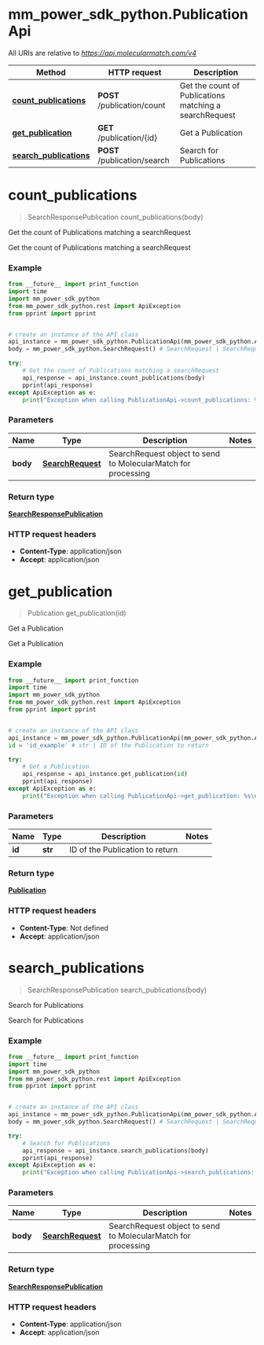 # mm_power_sdk_python.PublicationApi

All URIs are relative to *https://api.molecularmatch.com/v4*

Method | HTTP request | Description
------------- | ------------- | -------------
[**count_publications**](PublicationApi.md#count_publications) | **POST** /publication/count | Get the count of Publications matching a searchRequest
[**get_publication**](PublicationApi.md#get_publication) | **GET** /publication/{id} | Get a Publication
[**search_publications**](PublicationApi.md#search_publications) | **POST** /publication/search | Search for Publications

# **count_publications**
> SearchResponsePublication count_publications(body)

Get the count of Publications matching a searchRequest

Get the count of Publications matching a searchRequest

### Example
```python
from __future__ import print_function
import time
import mm_power_sdk_python
from mm_power_sdk_python.rest import ApiException
from pprint import pprint


# create an instance of the API class
api_instance = mm_power_sdk_python.PublicationApi(mm_power_sdk_python.ApiClient(configuration))
body = mm_power_sdk_python.SearchRequest() # SearchRequest | SearchRequest object to send to MolecularMatch for processing

try:
    # Get the count of Publications matching a searchRequest
    api_response = api_instance.count_publications(body)
    pprint(api_response)
except ApiException as e:
    print("Exception when calling PublicationApi->count_publications: %s\n" % e)
```

### Parameters

Name | Type | Description  | Notes
------------- | ------------- | ------------- | -------------
 **body** | [**SearchRequest**](SearchRequest.md)| SearchRequest object to send to MolecularMatch for processing | 

### Return type

[**SearchResponsePublication**](SearchResponsePublication.md)





### HTTP request headers

 - **Content-Type**: application/json
 - **Accept**: application/json

 

# **get_publication**
> Publication get_publication(id)

Get a Publication

Get a Publication

### Example
```python
from __future__ import print_function
import time
import mm_power_sdk_python
from mm_power_sdk_python.rest import ApiException
from pprint import pprint


# create an instance of the API class
api_instance = mm_power_sdk_python.PublicationApi(mm_power_sdk_python.ApiClient(configuration))
id = 'id_example' # str | ID of the Publication to return

try:
    # Get a Publication
    api_response = api_instance.get_publication(id)
    pprint(api_response)
except ApiException as e:
    print("Exception when calling PublicationApi->get_publication: %s\n" % e)
```

### Parameters

Name | Type | Description  | Notes
------------- | ------------- | ------------- | -------------
 **id** | **str**| ID of the Publication to return | 

### Return type

[**Publication**](Publication.md)





### HTTP request headers

 - **Content-Type**: Not defined
 - **Accept**: application/json

 

# **search_publications**
> SearchResponsePublication search_publications(body)

Search for Publications

Search for Publications

### Example
```python
from __future__ import print_function
import time
import mm_power_sdk_python
from mm_power_sdk_python.rest import ApiException
from pprint import pprint


# create an instance of the API class
api_instance = mm_power_sdk_python.PublicationApi(mm_power_sdk_python.ApiClient(configuration))
body = mm_power_sdk_python.SearchRequest() # SearchRequest | SearchRequest object to send to MolecularMatch for processing

try:
    # Search for Publications
    api_response = api_instance.search_publications(body)
    pprint(api_response)
except ApiException as e:
    print("Exception when calling PublicationApi->search_publications: %s\n" % e)
```

### Parameters

Name | Type | Description  | Notes
------------- | ------------- | ------------- | -------------
 **body** | [**SearchRequest**](SearchRequest.md)| SearchRequest object to send to MolecularMatch for processing | 

### Return type

[**SearchResponsePublication**](SearchResponsePublication.md)





### HTTP request headers

 - **Content-Type**: application/json
 - **Accept**: application/json

 

